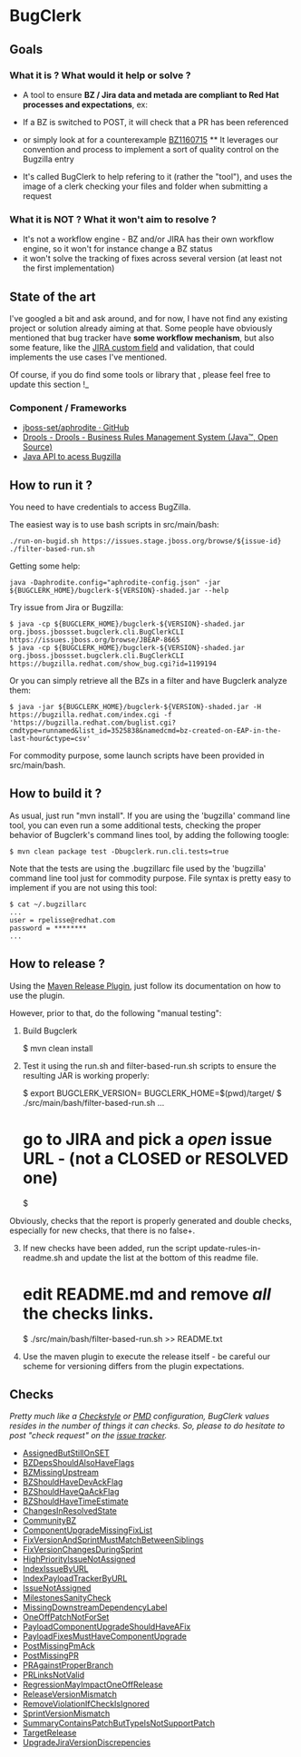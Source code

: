 # BugClerk

## Goals

### What it is ? What would it help or solve ?

*   A tool to ensure **BZ / Jira data and metada are compliant to Red Hat processes and expectations**, ex:

*   If a BZ is switched to POST, it will check that a PR has been referenced
*   or simply look at for a counterexample [BZ1160715](https://bugzilla.redhat.com/show_bug.cgi?id=1160715)
**   It leverages our convention and process to implement a sort of quality control on the Bugzilla entry
*   It's called BugClerk to help refering to it (rather the "tool"), and uses the image of a clerk checking your files and folder when submitting a request

### What it is NOT ? What it won't aim to resolve ?

*   It's not a workflow engine - BZ and/or JIRA has their own workflow engine, so it won't for instance change a BZ status
*   it won't solve the tracking of fixes across several version (at least not the first implementation)

## State of the art

I've googled a bit and ask around, and for now, I have not find any existing project or solution already aiming at that. Some people have obviously mentioned that bug tracker have **some workflow mechanism**, but also some feature, like the [JIRA custom field](https://confluence.atlassian.com/display/JIRA/Configuring+a+Custom+Field) and validation, that could implements the use cases I've mentioned.

Of course, if you do find some tools or library that , please feel free to update this section !_

### Component / Frameworks

* [jboss-set/aphrodite &middot; GitHub](https://github.com/jboss-set/aphrodite "https://github.com/jboss-set/aphrodite")&zwnj;
* [Drools - Drools - Business Rules Management System (Java&trade;, Open Source)](http://www.drools.org/ "http://www.drools.org/")
* [Java A&zwnj;PI to acess Bugzilla](http://stackoverflow.com/questions/630095/is-there-a-java-api-to-access-bugzilla)

## How to run it ?

You need to have credentials to access BugZilla.

The easiest way is to use bash scripts in src/main/bash:
```
./run-on-bugid.sh https://issues.stage.jboss.org/browse/${issue-id}
./filter-based-run.sh
```
Getting some help:
```
java -Daphrodite.config="aphrodite-config.json" -jar ${BUGCLERK_HOME}/bugclerk-${VERSION}-shaded.jar --help
```
Try issue from Jira or Bugzilla:
```
$ java -cp ${BUGCLERK_HOME}/bugclerk-${VERSION}-shaded.jar org.jboss.jbossset.bugclerk.cli.BugClerkCLI https://issues.jboss.org/browse/JBEAP-8665
$ java -cp ${BUGCLERK_HOME}/bugclerk-${VERSION}-shaded.jar org.jboss.jbossset.bugclerk.cli.BugClerkCLI https://bugzilla.redhat.com/show_bug.cgi?id=1199194
```
Or you can simply retrieve all the BZs in a filter and have Bugclerk analyze them:
```
$ java -jar ${BUGCLERK_HOME}/bugclerk-${VERSION}-shaded.jar -H https://bugzilla.redhat.com/index.cgi -f 'https://bugzilla.redhat.com/buglist.cgi?cmdtype=runnamed&list_id=3525838&namedcmd=bz-created-on-EAP-in-the-last-hour&ctype=csv'
```
For commodity purpose, some launch scripts have been provided in src/main/bash.

## How to build it ?

As usual, just run "mvn install". If you are using the 'bugzilla' command line tool, you can even run a some additional tests, checking the proper behavior of Bugclerk's command lines tool, by adding the following toogle:

```
$ mvn clean package test -Dbugclerk.run.cli.tests=true
```
Note that the tests are using the .bugzillarc file used by the 'bugzilla' command line tool just for
commodity purpose. File syntax is pretty easy to implement if you are not using this tool:

```
$ cat ~/.bugzillarc
...
user = rpelisse@redhat.com
password = ********
...
```

## How to release ?

Using the [Maven Release Plugin](http://maven.apache.org/maven-release/maven-release-plugin/), just follow its documentation on how to use the plugin.

However, prior to that, do the following "manual testing":

1) Build Bugclerk

    $ mvn clean install

2) Test it using the run.sh and filter-based-run.sh scripts to ensure the resulting JAR is working properly:

    $ export BUGCLERK_VERSION=<version-in-pom>  BUGCLERK_HOME=$(pwd)/target/
    $ ./src/main/bash/filter-based-run.sh
    ...
    # go to JIRA and pick a *open* issue URL - (not a CLOSED or RESOLVED one)
    $

Obviously, checks that the report is properly generated and double checks, especially for new checks, that there is no false+.


3) If new checks have been added, run the script update-rules-in-readme.sh and update the list at the bottom of this readme file.

    # edit README.md and remove *all* the checks links.
    $ ./src/main/bash/filter-based-run.sh >> README.txt

4) Use the maven plugin to execute the release itself - be careful our scheme for versioning differs from the plugin expectations.


## **Checks**

_Pretty much like a [Checkstyle]() or [PMD](http://github.com/pmd/pmd) configuration, BugClerk values resides in the number of things it can checks. So, please to do hesitate to post "check request" on the [issue tracker](https://github.com/jboss-set/bug-clerk/issues/)._

* [AssignedButStillOnSET](https://github.com/jboss-set/bug-clerk/tree/master/src/main/resources/org/jboss/jbossset/bugclerk/AssignedButStillOnSET.drl)
* [BZDepsShouldAlsoHaveFlags](https://github.com/jboss-set/bug-clerk/tree/master/src/main/resources/org/jboss/jbossset/bugclerk/BZDepsShouldAlsoHaveFlags.drl)
* [BZMissingUpstream](https://github.com/jboss-set/bug-clerk/tree/master/src/main/resources/org/jboss/jbossset/bugclerk/BZMissingUpstream.drl)
* [BZShouldHaveDevAckFlag](https://github.com/jboss-set/bug-clerk/tree/master/src/main/resources/org/jboss/jbossset/bugclerk/BZShouldHaveDevAckFlag.drl)
* [BZShouldHaveQaAckFlag](https://github.com/jboss-set/bug-clerk/tree/master/src/main/resources/org/jboss/jbossset/bugclerk/BZShouldHaveQaAckFlag.drl)
* [BZShouldHaveTimeEstimate](https://github.com/jboss-set/bug-clerk/tree/master/src/main/resources/org/jboss/jbossset/bugclerk/BZShouldHaveTimeEstimate.drl)
* [ChangesInResolvedState](https://github.com/jboss-set/bug-clerk/tree/master/src/main/resources/org/jboss/jbossset/bugclerk/ChangesInResolvedState.drl)
* [CommunityBZ](https://github.com/jboss-set/bug-clerk/tree/master/src/main/resources/org/jboss/jbossset/bugclerk/CommunityBZ.drl)
* [ComponentUpgradeMissingFixList](https://github.com/jboss-set/bug-clerk/tree/master/src/main/resources/org/jboss/jbossset/bugclerk/ComponentUpgradeMissingFixList.drl)
* [FixVersionAndSprintMustMatchBetweenSiblings](https://github.com/jboss-set/bug-clerk/tree/master/src/main/resources/org/jboss/jbossset/bugclerk/FixVersionAndSprintMustMatchBetweenSiblings.drl)
* [FixVersionChangesDuringSprint](https://github.com/jboss-set/bug-clerk/tree/master/src/main/resources/org/jboss/jbossset/bugclerk/FixVersionChangesDuringSprint.drl)
* [HighPriorityIssueNotAssigned](https://github.com/jboss-set/bug-clerk/tree/master/src/main/resources/org/jboss/jbossset/bugclerk/HighPriorityIssueNotAssigned.drl)
* [IndexIssueByURL](https://github.com/jboss-set/bug-clerk/tree/master/src/main/resources/org/jboss/jbossset/bugclerk/IndexIssueByURL.drl)
* [IndexPayloadTrackerByURL](https://github.com/jboss-set/bug-clerk/tree/master/src/main/resources/org/jboss/jbossset/bugclerk/IndexPayloadTrackerByURL.drl)
* [IssueNotAssigned](https://github.com/jboss-set/bug-clerk/tree/master/src/main/resources/org/jboss/jbossset/bugclerk/IssueNotAssigned.drl)
* [MilestonesSanityCheck](https://github.com/jboss-set/bug-clerk/tree/master/src/main/resources/org/jboss/jbossset/bugclerk/MilestonesSanityCheck.drl)
* [MissingDownstreamDependencyLabel](https://github.com/jboss-set/bug-clerk/tree/master/src/main/resources/org/jboss/jbossset/bugclerk/MissingDownstreamDependencyLabel.drl)
* [OneOffPatchNotForSet](https://github.com/jboss-set/bug-clerk/tree/master/src/main/resources/org/jboss/jbossset/bugclerk/OneOffPatchNotForSet.drl)
* [PayloadComponentUpgradeShouldHaveAFix](https://github.com/jboss-set/bug-clerk/tree/master/src/main/resources/org/jboss/jbossset/bugclerk/PayloadComponentUpgradeShouldHaveAFix.drl)
* [PayloadFixesMustHaveComponentUpgrade](https://github.com/jboss-set/bug-clerk/tree/master/src/main/resources/org/jboss/jbossset/bugclerk/PayloadFixesMustHaveComponentUpgrade.drl)
* [PostMissingPmAck](https://github.com/jboss-set/bug-clerk/tree/master/src/main/resources/org/jboss/jbossset/bugclerk/PostMissingPmAck.drl)
* [PostMissingPR](https://github.com/jboss-set/bug-clerk/tree/master/src/main/resources/org/jboss/jbossset/bugclerk/PostMissingPR.drl)
* [PRAgainstProperBranch](https://github.com/jboss-set/bug-clerk/tree/master/src/main/resources/org/jboss/jbossset/bugclerk/PRAgainstProperBranch.drl)
* [PRLinksNotValid](https://github.com/jboss-set/bug-clerk/tree/master/src/main/resources/org/jboss/jbossset/bugclerk/PRLinksNotValid.drl)
* [RegressionMayImpactOneOffRelease](https://github.com/jboss-set/bug-clerk/tree/master/src/main/resources/org/jboss/jbossset/bugclerk/RegressionMayImpactOneOffRelease.drl)
* [ReleaseVersionMismatch](https://github.com/jboss-set/bug-clerk/tree/master/src/main/resources/org/jboss/jbossset/bugclerk/ReleaseVersionMismatch.drl)
* [RemoveViolationIfCheckIsIgnored](https://github.com/jboss-set/bug-clerk/tree/master/src/main/resources/org/jboss/jbossset/bugclerk/RemoveViolationIfCheckIsIgnored.drl)
* [SprintVersionMismatch](https://github.com/jboss-set/bug-clerk/tree/master/src/main/resources/org/jboss/jbossset/bugclerk/SprintVersionMismatch.drl)
* [SummaryContainsPatchButTypeIsNotSupportPatch](https://github.com/jboss-set/bug-clerk/tree/master/src/main/resources/org/jboss/jbossset/bugclerk/SummaryContainsPatchButTypeIsNotSupportPatch.drl)
* [TargetRelease](https://github.com/jboss-set/bug-clerk/tree/master/src/main/resources/org/jboss/jbossset/bugclerk/TargetRelease.drl)
* [UpgradeJiraVersionDiscrepencies](https://github.com/jboss-set/bug-clerk/tree/master/src/main/resources/org/jboss/jbossset/bugclerk/UpgradeJiraVersionDiscrepencies.drl)
